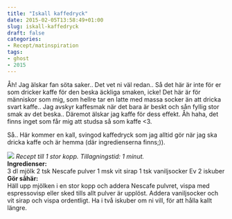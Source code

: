 ```yaml
---
title: "Iskall kaffedryck"
date: 2015-02-05T13:58:49+01:00
slug: iskall-kaffedryck
draft: false
categories:
- Recept/matinspiration
tags:
- ghost
- 2015
---
```


Åh! Jag älskar fan söta saker.. Det vet ni väl redan.. Så det här är inte för er som dricker kaffe för den beska äckliga smaken, icke! Det här är för människor som mig, som hellre tar en latte med massa socker än att dricka svart kaffe.. Jag avskyr kaffesmak när det bara är beskt och sån fyllig stor smak av det beska.. Däremot älskar jag kaffe för dess effekt. Åh haha, det finns inget som får mig att studsa så som kaffe <3.

Så.. Här kommer en kall, svingod kaffedryck som jag alltid gör när jag ska dricka kaffe och är hemma (där ingredienserna finns;)).

![](/assets/images/ghost/2015/02/20150205_144404.jpg)
*Recept till 1 stor kopp. Tillagningstid: 1 minut.*<br>
**Ingredienser:**<br>
3 dl mjölk
2 tsk Nescafe pulver
1 msk vit sirap
1 tsk vaniljsocker
Ev 2 iskuber
**Gör såhär:**<br>
Häll upp mjölken i en stor kopp och addera Nescafe pulvret, vispa med espressovisp eller sked tills allt pulver är upplöst. Addera vaniljsocker och vit sirap och vispa ordentligt. Ha i två iskuber om ni vill, för att hålla kallt längre.

